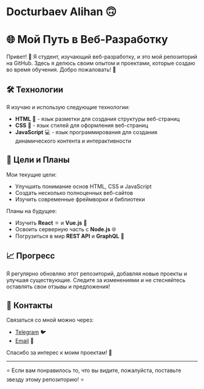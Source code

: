 # Docturbaev Alihan 🙃
# 🌐 Мой Путь в Веб-Разработку

Привет! 👋 Я студент, изучающий веб-разработку, и это мой репозиторий на GitHub. Здесь я делюсь своим опытом и проектами, которые создаю во время обучения. Добро пожаловать! 🎉

## 🛠️ Технологии

Я изучаю и использую следующие технологии:

- **HTML** 🌟 - язык разметки для создания структуры веб-страниц
- **CSS** 🎨 - язык стилей для оформления веб-страниц
- **JavaScript** 💻 - язык программирования для создания динамического контента и интерактивности



## 🌱 Цели и Планы

Мои текущие цели:

- Улучшить понимание основ HTML, CSS и JavaScript
- Создать несколько полноценных веб-сайтов
- Изучить современные фреймворки и библиотеки

Планы на будущее:

- Изучить **React** ⚛️ и **Vue.js** 🖖
- Освоить серверную часть с **Node.js** 🌐
- Погрузиться в мир **REST API** и **GraphQL** 🔗

## 📈 Прогресс

Я регулярно обновляю этот репозиторий, добавляя новые проекты и улучшая существующие. Следите за изменениями и не стесняйтесь оставлять свои отзывы и предложения!

## 🤝 Контакты

Связаться со мной можно через:


- [Telegram](https://t.me/Slogk5) 🐦
- [Email](mailto:sloganloh69@gmail.com) 📧

Спасибо за интерес к моим проектам! 🚀


---

⭐️ Если вам понравилось то, что вы видите, пожалуйста, поставьте звезду этому репозиторию! ⭐️

